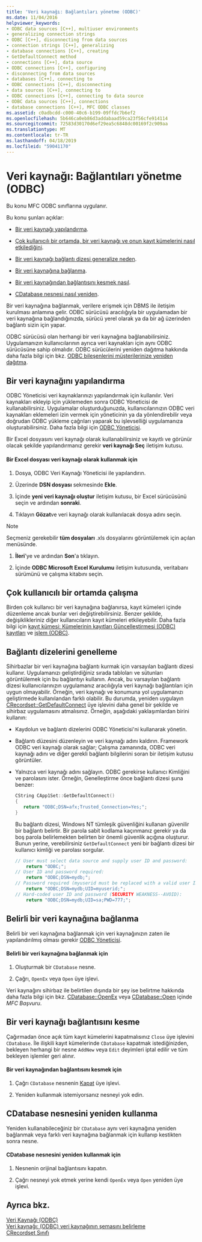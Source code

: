 ```yaml
---
title: 'Veri kaynağı: Bağlantıları yönetme (ODBC)'
ms.date: 11/04/2016
helpviewer_keywords:
- ODBC data sources [C++], multiuser environments
- generalizing connection strings
- ODBC [C++], disconnecting from data sources
- connection strings [C++], generalizing
- database connections [C++], creating
- GetDefaultConnect method
- connections [C++], data source
- ODBC connections [C++], configuring
- disconnecting from data sources
- databases [C++], connecting to
- ODBC connections [C++], disconnecting
- data sources [C++], connecting to
- ODBC connections [C++], connecting to data source
- ODBC data sources [C++], connections
- database connections [C++], MFC ODBC classes
ms.assetid: c0adbcdd-c000-40c6-b199-09ffdc7b6ef2
ms.openlocfilehash: 5b646ca0eb86d3addabaad59ca23f56cfe914114
ms.sourcegitcommit: 72583d30170d6ef29ea5c6848dc00169f2c909aa
ms.translationtype: MT
ms.contentlocale: tr-TR
ms.lasthandoff: 04/18/2019
ms.locfileid: "59041170"
---
```

# <a name="data-source-managing-connections-odbc"></a>Veri kaynağı: Bağlantıları yönetme (ODBC)

Bu konu MFC ODBC sınıflarına uygulanır.

Bu konu şunları açıklar:

- [Bir veri kaynağı yapılandırma](#_core_configuring_a_data_source).

- [Çok kullanıcılı bir ortamda, bir veri kaynağı ve onun kayıt kümelerini nasıl etkilediğini](#_core_working_in_a_multiuser_environment).

- [Bir veri kaynağı bağlantı dizesi generalize neden](#_core_generalizing_the_connection_string).

- [Bir veri kaynağına bağlanma](#_core_connecting_to_a_specific_data_source).

- [Bir veri kaynağından bağlantısını kesmek nasıl](#_core_disconnecting_from_a_data_source).

- [CDatabase nesnesi nasıl yeniden](#_core_reusing_a_cdatabase_object).

Bir veri kaynağına bağlanmak, verilere erişmek için DBMS ile iletişim kurulması anlamına gelir. ODBC sürücüsü aracılığıyla bir uygulamadan bir veri kaynağına bağlandığınızda, sürücü yerel olarak ya da bir ağ üzerinden bağlantı sizin için yapar.

ODBC sürücüsü olan herhangi bir veri kaynağına bağlanabilirsiniz. Uygulamanızın kullanıcılarının ayrıca veri kaynakları için aynı ODBC sürücüsüne sahip olmalıdır. ODBC sürücülerini yeniden dağıtma hakkında daha fazla bilgi için bkz. [ODBC bileşenlerini müşterilerinize yeniden dağıtma](../../data/odbc/redistributing-odbc-components-to-your-customers.md).

##  <a name="_core_configuring_a_data_source"></a> Bir veri kaynağını yapılandırma

ODBC Yöneticisi veri kaynaklarınızı yapılandırmak için kullanılır. Veri kaynakları ekleyip için yüklemeden sonra ODBC Yöneticisi de kullanabilirsiniz. Uygulamalar oluşturduğunuzda, kullanıcılarınızın ODBC veri kaynakları eklemeleri izin vermek için yöneticinin ya da yönlendirebilir veya doğrudan ODBC yükleme çağrıları yaparak bu işlevselliği uygulamanıza oluşturabilirsiniz. Daha fazla bilgi için [ODBC Yöneticisi](../../data/odbc/odbc-administrator.md).

Bir Excel dosyasını veri kaynağı olarak kullanabilirsiniz ve kayıtlı ve görünür olacak şekilde yapılandırmanız gerekir **veri kaynağı Seç** iletişim kutusu.

#### <a name="to-use-an-excel-file-as-a-data-source"></a>Bir Excel dosyası veri kaynağı olarak kullanmak için

1. Dosya, ODBC Veri Kaynağı Yöneticisi ile yapılandırın.

1. Üzerinde **DSN dosyası** sekmesinde **Ekle**.

1. İçinde **yeni veri kaynağı oluştur** iletişim kutusu, bir Excel sürücüsünü seçin ve ardından **sonraki**.

1. Tıklayın **Gözat**ve veri kaynağı olarak kullanılacak dosya adını seçin.

> [!NOTE]
>  Seçmeniz gerekebilir **tüm dosyaları** .xls dosyalarını görüntülemek için açılan menüsünde.

1. **İleri**'ye ve ardından **Son**'a tıklayın.

1. İçinde **ODBC Microsoft Excel Kurulumu** iletişim kutusunda, veritabanı sürümünü ve çalışma kitabını seçin.

##  <a name="_core_working_in_a_multiuser_environment"></a> Çok kullanıcılı bir ortamda çalışma

Birden çok kullanıcı bir veri kaynağına bağlanırsa, kayıt kümeleri içinde düzenleme ancak bunlar veri değiştirebilirsiniz. Benzer şekilde, değişiklikleriniz diğer kullanıcıların kayıt kümeleri etkileyebilir. Daha fazla bilgi için [kayıt kümesi: Kümelerinin kayıtları Güncelleştirmesi (ODBC) kayıtları](../../data/odbc/recordset-how-recordsets-update-records-odbc.md) ve [işlem (ODBC)](../../data/odbc/transaction-odbc.md).

##  <a name="_core_generalizing_the_connection_string"></a> Bağlantı dizelerini genelleme

Sihirbazlar bir veri kaynağına bağlantı kurmak için varsayılan bağlantı dizesi kullanır. Uygulamanızı geliştirdiğiniz sırada tabloları ve sütunları görüntülemek için bu bağlantıyı kullanın. Ancak, bu varsayılan bağlantı dizesi kullanıcılarınızın uygulamanız aracılığıyla veri kaynağı bağlantıları için uygun olmayabilir. Örneğin, veri kaynağı ve konumuna yol uygulamanızı geliştirmede kullanılandan farklı olabilir. Bu durumda, yeniden uygulayın [CRecordset::GetDefaultConnect](../../mfc/reference/crecordset-class.md#getdefaultconnect) üye işlevini daha genel bir şekilde ve sihirbaz uygulamasını atmalısınız. Örneğin, aşağıdaki yaklaşımlardan birini kullanın:

- Kaydolun ve bağlantı dizelerini ODBC Yöneticisi'ni kullanarak yönetin.

- Bağlantı düzesini düzenleyin ve veri kaynağı adını kaldırın. Framework ODBC veri kaynağı olarak sağlar; Çalışma zamanında, ODBC veri kaynağı adını ve diğer gerekli bağlantı bilgilerini soran bir iletişim kutusu görüntüler.

- Yalnızca veri kaynağı adını sağlayın. ODBC gerekirse kullanıcı Kimliğini ve parolasını ister. Örneğin, Genelleştirme önce bağlantı dizesi şuna benzer:

    ```cpp
    CString CApp1Set::GetDefaultConnect()
    {
       return "ODBC;DSN=afx;Trusted_Connection=Yes;";
    }
    ```

   Bu bağlantı dizesi, Windows NT tümleşik güvenliğini kullanan güvenilir bir bağlantı belirtir. Bir parola sabit kodlama kaçınmanız gerekir ya da boş parola belirlemekten belirten bir önemli güvenlik açığına oluşturur. Bunun yerine, verebilirsiniz `GetDefaultConnect` yeni bir bağlantı dizesi bir kullanıcı kimliği ve parolası sorgular.

    ```cpp
    // User must select data source and supply user ID and password:
        return "ODBC;";
    // User ID and password required:
        return "ODBC;DSN=mydb;";
    // Password required (myuserid must be replaced with a valid user ID):
        return "ODBC;DSN=mydb;UID=myuserid;";
    // Hard-coded user ID and password (SECURITY WEAKNESS--AVOID):
        return "ODBC;DSN=mydb;UID=sa;PWD=777;";
    ```

##  <a name="_core_connecting_to_a_specific_data_source"></a> Belirli bir veri kaynağına bağlanma

Belirli bir veri kaynağına bağlanmak için veri kaynağınızın zaten ile yapılandırılmış olması gerekir [ODBC Yöneticisi](../../data/odbc/odbc-administrator.md).

#### <a name="to-connect-to-a-specific-data-source"></a>Belirli bir veri kaynağına bağlanmak için

1. Oluşturmak bir `CDatabase` nesne.

1. Çağrı, `OpenEx` veya `Open` üye işlevi.

Veri kaynağını sihirbaz ile belirtilen dışında bir şey ise belirtme hakkında daha fazla bilgi için bkz. [CDatabase::OpenEx](../../mfc/reference/cdatabase-class.md#openex) veya [CDatabase::Open](../../mfc/reference/cdatabase-class.md#open) içinde *MFC Başvuru*.

##  <a name="_core_disconnecting_from_a_data_source"></a> Bir veri kaynağı bağlantısını kesme

Çağırmadan önce açık tüm kayıt kümelerini kapatmalısınız `Close` üye işlevini `CDatabase`. İle ilişkili kayıt kümelerinde `CDatabase` kapatmak istediğinizden, bekleyen herhangi bir nesne `AddNew` veya `Edit` deyimleri iptal edilir ve tüm bekleyen işlemler geri alınır.

#### <a name="to-disconnect-from-a-data-source"></a>Bir veri kaynağından bağlantısını kesmek için

1. Çağrı `CDatabase` nesnenin [Kapat](../../mfc/reference/cdatabase-class.md#close) üye işlevi.

1. Yeniden kullanmak istemiyorsanız nesneyi yok edin.

##  <a name="_core_reusing_a_cdatabase_object"></a> CDatabase nesnesini yeniden kullanma

Yeniden kullanabileceğiniz bir `CDatabase` aynı veri kaynağına yeniden bağlanmak veya farklı veri kaynağına bağlanmak için kullanıp kestikten sonra nesne.

#### <a name="to-reuse-a-cdatabase-object"></a>CDatabase nesnesini yeniden kullanmak için

1. Nesnenin orijinal bağlantısını kapatın.

1. Çağrı nesneyi yok etmek yerine kendi `OpenEx` veya `Open` yeniden üye işlevi.

## <a name="see-also"></a>Ayrıca bkz.

[Veri Kaynağı (ODBC)](../../data/odbc/data-source-odbc.md)<br/>
[Veri kaynağı: (ODBC) veri kaynağının şemasını belirleme](../../data/odbc/data-source-determining-the-schema-of-the-data-source-odbc.md)<br/>
[CRecordset Sınıfı](../../mfc/reference/crecordset-class.md)